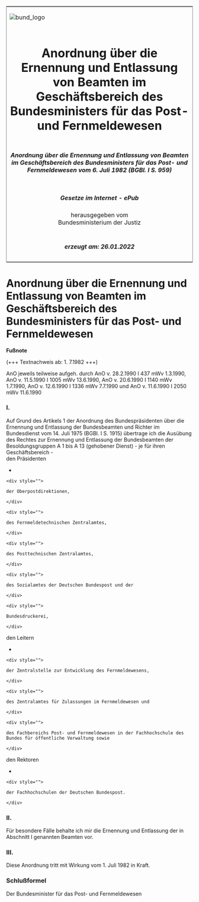 <span id="DECKBLATT.html"></span>

<table border="0" frame="border" width="100%">

<tr valign="top">

<td align="left">

![bund\_logo](BfJ_2021_Web_de_de.gif)

</td>

<td align="right">

 

</td>

</tr>

<tr align="center" valign="middle">

<td colspan="2">

# Anordnung über die Ernennung und Entlassung von Beamten im Geschäftsbereich des Bundesministers für das Post- und Fernmeldewesen

</td>

</tr>

<tr align="center" valign="middle">

<td colspan="2">

##### Anordnung über die Ernennung und Entlassung von Beamten im Geschäftsbereich des Bundesministers für das Post- und Fernmeldewesen vom 6. Juli 1982 (BGBl. I S. 959)

</td>

</tr>

<tr align="center" valign="middle">

<td colspan="2">

  
  

##### Gesetze im Internet - ePub  
  
herausgegeben vom  
Bundesministerium der Justiz

</td>

</tr>

<tr align="center" valign="bottom">

<td colspan="2">

  
  

##### erzeugt am: 26.01.2022

</td>

</tr>

</table>

<span id="BJNR109590982.html"></span>

# Anordnung über die Ernennung und Entlassung von Beamten im Geschäftsbereich des Bundesministers für das Post- und Fernmeldewesen

<div>

  
**Fußnote**

<div class="jnhtml">

<div>

<div class="jurAbsatz">

(+++ Textnachweis ab: 1. 7.1982 +++)  
  
AnO jeweils teilweise aufgeh. durch AnO v. 28.2.1990 I 437 mWv 1.3.1990,
AnO v. 11.5.1990 I 1005 mWv 13.6.1990, AnO v. 20.6.1990 I 1140 mWv
1.7.1990, AnO v. 12.6.1990 I 1336 mWv 7.7.1990 und AnO v. 11.6.1990 I
2050 mWv 11.6.1990

</div>

</div>

</div>

</div>

<span id="BJNR109590982BJNE000100328.html"></span>

### I.  

<div>

<div class="jnhtml">

<div>

<div class="jurAbsatz">

Auf Grund des Artikels 1 der Anordnung des Bundespräsidenten über die
Ernennung und Entlassung der Bundesbeamten und Richter im Bundesdienst
vom 14. Juli 1975 (BGBl. I S. 1915) übertrage ich die Ausübung des
Rechtes zur Ernennung und Entlassung der Bundesbeamten der
Besoldungsgruppen A 1 bis A 13 (gehobener Dienst) - je für ihren
Geschäftsbereich -  
den Präsidenten

  - 
    
    <div style="">
    
    der Oberpostdirektionen,
    
    </div>
    
    <div style="">
    
    des Fernmeldetechnischen Zentralamtes,
    
    </div>
    
    <div style="">
    
    des Posttechnischen Zentralamtes,
    
    </div>
    
    <div style="">
    
    des Sozialamtes der Deutschen Bundespost und der
    
    </div>
    
    <div style="">
    
    Bundesdruckerei,
    
    </div>

den Leitern

  - 
    
    <div style="">
    
    der Zentralstelle zur Entwicklung des Fernmeldewesens,
    
    </div>
    
    <div style="">
    
    des Zentralamtes für Zulassungen im Fernmeldewesen und
    
    </div>
    
    <div style="">
    
    des Fachbereichs Post- und Fernmeldewesen in der Fachhochschule des
    Bundes für öffentliche Verwaltung sowie
    
    </div>

den Rektoren

  - 
    
    <div style="">
    
    der Fachhochschulen der Deutschen Bundespost.
    
    </div>

</div>

</div>

</div>

</div>

<span id="BJNR109590982BJNE000200328.html"></span>

### II.  

<div>

<div class="jnhtml">

<div>

<div class="jurAbsatz">

Für besondere Fälle behalte ich mir die Ernennung und Entlassung der in
Abschnitt I genannten Beamten vor.

</div>

</div>

</div>

</div>

<span id="BJNR109590982BJNE000300328.html"></span>

### III.  

<div>

<div class="jnhtml">

<div>

<div class="jurAbsatz">

Diese Anordnung tritt mit Wirkung vom 1. Juli 1982 in Kraft.

</div>

</div>

</div>

</div>

<span id="BJNR109590982BJNE000400328.html"></span>

### Schlußformel  

<div>

<div class="jnhtml">

<div>

<div class="jurAbsatz">

<span class="SP">Der Bundesminister für das Post- und
Fernmeldewesen</span>

</div>

</div>

</div>

</div>
